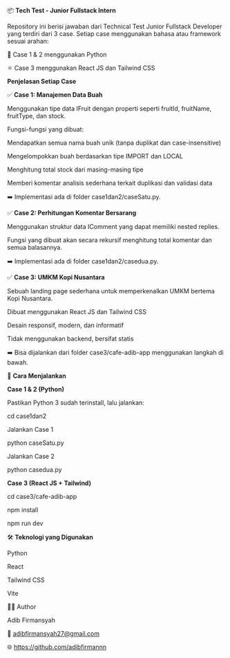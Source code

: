 📦 **Tech Test - Junior Fullstack Intern**

Repository ini berisi jawaban dari Technical Test Junior Fullstack Developer yang terdiri dari 3 case. Setiap case menggunakan bahasa atau framework sesuai arahan:

🐍 Case 1 & 2 menggunakan Python

⚛️ Case 3 menggunakan React JS dan Tailwind CSS

**Penjelasan Setiap Case**

✅ **Case 1: Manajemen Data Buah**

Menggunakan tipe data IFruit dengan properti seperti fruitId, fruitName, fruitType, dan stock.

Fungsi-fungsi yang dibuat:

Mendapatkan semua nama buah unik (tanpa duplikat dan case-insensitive)

Mengelompokkan buah berdasarkan tipe IMPORT dan LOCAL

Menghitung total stock dari masing-masing tipe

Memberi komentar analisis sederhana terkait duplikasi dan validasi data

➡️ Implementasi ada di folder case1dan2/caseSatu.py.

✅ **Case 2: Perhitungan Komentar Bersarang**

Menggunakan struktur data IComment yang dapat memiliki nested replies.

Fungsi yang dibuat akan secara rekursif menghitung total komentar dan semua balasannya.

➡️ Implementasi ada di folder case1dan2/casedua.py.

✅ **Case 3: UMKM Kopi Nusantara**

Sebuah landing page sederhana untuk memperkenalkan UMKM bertema Kopi Nusantara.

Dibuat menggunakan React JS dan Tailwind CSS

Desain responsif, modern, dan informatif

Tidak menggunakan backend, bersifat statis

➡️ Bisa dijalankan dari folder case3/cafe-adib-app menggunakan langkah di bawah.

🚀 **Cara Menjalankan**

**Case 1 & 2 (Python)**

Pastikan Python 3 sudah terinstall, lalu jalankan:

cd case1dan2

Jalankan Case 1

python caseSatu.py

Jalankan Case 2

python casedua.py

**Case 3 (React JS + Tailwind)**

cd case3/cafe-adib-app

npm install

npm run dev

🛠️ **Teknologi yang Digunakan**

Python

React

Tailwind CSS 

Vite

👨‍💻 Author

Adib Firmansyah

📧 adibfirmansyah27@gmail.com

🌐 https://github.com/adibfirmannn













